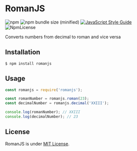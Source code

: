 # RomanJS

![npm](https://img.shields.io/npm/v/romanjs.svg)
![npm bundle size (minified)](https://img.shields.io/bundlephobia/min/romanjs.svg)
[![JavaScript Style Guide](https://img.shields.io/badge/code_style-standard-brightgreen.svg)](https://standardjs.com)
![NpmLicense](https://img.shields.io/npm/l/romanjs.svg)

Converts numbers from decimal to roman and vice versa

## Installation

`$ npm install romanjs`

## Usage

```js
const romanjs = require('romanjs');

const romanNumber = romanjs.roman(23);
const decimalNumber = romanjs.decimal('XXIII');

console.log(romanNumber); // XXIII
console.log(decimalNumber); // 23
```

## License

RomanJS is under [MIT License](/LICENSE).
